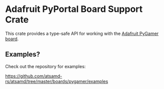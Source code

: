 # Adafruit PyPortal Board Support Crate

This crate provides a type-safe API for working with the [Adafruit PyGamer
board](https://www.adafruit.com/product/4242).

## Examples?

Check out the repository for examples:

https://github.com/atsamd-rs/atsamd/tree/master/boards/pygamer/examples
